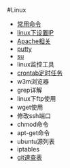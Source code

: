 ﻿#Linux

- [常用命令](linux-common.md)
- [linux下设置IP](ip.md)
- [Apache相关](apache.md)
- [putty](putty.md)
- [su](su.md)
- linux监控工具
- [crontab定时任务](crontab.md)
- w3m浏览器
- grep详解
- linux下ftp使用
- wget使用
- 修改ssh端口
- chmod命令
- apt-get命令
- ubuntu源列表
- iptables
- [git速查表](git.md)

